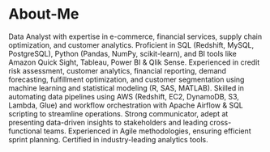 # About-Me
Data Analyst with expertise in e-commerce, financial services, supply chain optimization, and customer analytics. 
Proficient in SQL (Redshift, MySQL, PostgreSQL), Python (Pandas, NumPy, scikit-learn), and BI tools like Amazon Quick Sight, Tableau, Power BI & Qlik Sense. Experienced in credit risk assessment, customer analytics, financial reporting, demand forecasting, fulfillment optimization, and customer segmentation using machine learning and statistical modeling (R, SAS, MATLAB). 
Skilled in automating data pipelines using AWS (Redshift, EC2, DynamoDB, S3, Lambda, Glue) and workflow orchestration with Apache Airflow & SQL scripting to streamline operations.
Strong communicator, adept at presenting data-driven insights to stakeholders and leading cross-functional teams. Experienced in Agile methodologies, ensuring efficient sprint planning. 
Certified in industry-leading analytics tools.

